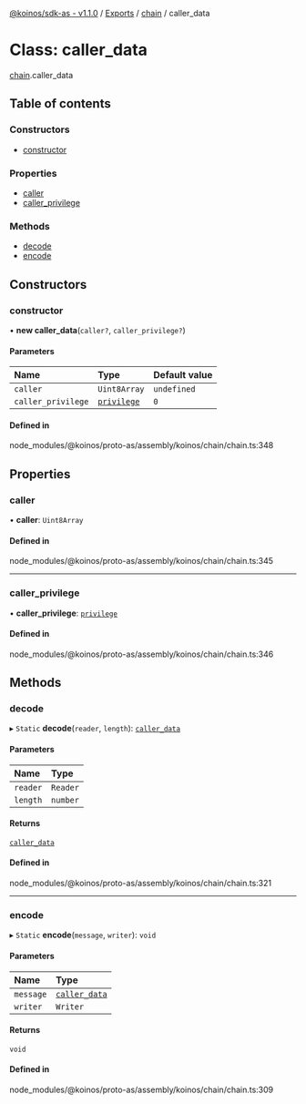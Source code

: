 [@koinos/sdk-as - v1.1.0](../README.md) / [Exports](../modules.md) / [chain](../modules/chain.md) / caller\_data

# Class: caller\_data

[chain](../modules/chain.md).caller_data

## Table of contents

### Constructors

- [constructor](chain.caller_data.md#constructor)

### Properties

- [caller](chain.caller_data.md#caller)
- [caller\_privilege](chain.caller_data.md#caller_privilege)

### Methods

- [decode](chain.caller_data.md#decode)
- [encode](chain.caller_data.md#encode)

## Constructors

### constructor

• **new caller_data**(`caller?`, `caller_privilege?`)

#### Parameters

| Name | Type | Default value |
| :------ | :------ | :------ |
| `caller` | `Uint8Array` | `undefined` |
| `caller_privilege` | [`privilege`](../enums/chain.privilege.md) | `0` |

#### Defined in

node_modules/@koinos/proto-as/assembly/koinos/chain/chain.ts:348

## Properties

### caller

• **caller**: `Uint8Array`

#### Defined in

node_modules/@koinos/proto-as/assembly/koinos/chain/chain.ts:345

___

### caller\_privilege

• **caller\_privilege**: [`privilege`](../enums/chain.privilege.md)

#### Defined in

node_modules/@koinos/proto-as/assembly/koinos/chain/chain.ts:346

## Methods

### decode

▸ `Static` **decode**(`reader`, `length`): [`caller_data`](chain.caller_data.md)

#### Parameters

| Name | Type |
| :------ | :------ |
| `reader` | `Reader` |
| `length` | `number` |

#### Returns

[`caller_data`](chain.caller_data.md)

#### Defined in

node_modules/@koinos/proto-as/assembly/koinos/chain/chain.ts:321

___

### encode

▸ `Static` **encode**(`message`, `writer`): `void`

#### Parameters

| Name | Type |
| :------ | :------ |
| `message` | [`caller_data`](chain.caller_data.md) |
| `writer` | `Writer` |

#### Returns

`void`

#### Defined in

node_modules/@koinos/proto-as/assembly/koinos/chain/chain.ts:309
